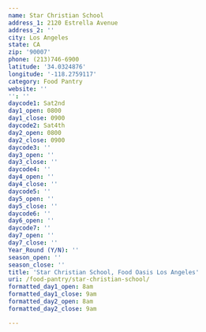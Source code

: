 ```yaml
---
name: Star Christian School
address_1: 2120 Estrella Avenue
address_2: ''
city: Los Angeles
state: CA
zip: '90007'
phone: (213)746-6900
latitude: '34.0324876'
longitude: '-118.2759117'
category: Food Pantry
website: ''
'': ''
daycode1: Sat2nd
day1_open: 0800
day1_close: 0900
daycode2: Sat4th
day2_open: 0800
day2_close: 0900
daycode3: ''
day3_open: ''
day3_close: ''
daycode4: ''
day4_open: ''
day4_close: ''
daycode5: ''
day5_open: ''
day5_close: ''
daycode6: ''
day6_open: ''
daycode7: ''
day7_open: ''
day7_close: ''
Year_Round (Y/N): ''
season_open: ''
season_close: ''
title: 'Star Christian School, Food Oasis Los Angeles'
uri: /food-pantry/star-christian-school/
formatted_day1_open: 8am
formatted_day1_close: 9am
formatted_day2_open: 8am
formatted_day2_close: 9am

---
```

